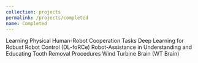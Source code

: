```yaml
---
collection: projects
permalink: /projects/completed
name: Completed
---
```

Learning Physical Human-Robot Cooperation Tasks
Deep Learning for Robust Robot Control (DL-foRCe)
Robot-Assistance in Understanding and Educating Tooth Removal Procedures
Wind Turbine Brain (WT Brain)
